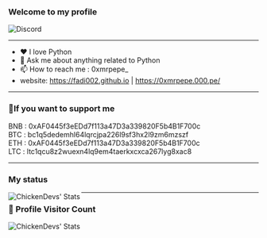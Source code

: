 ### Welcome to my **profile** 

![Discord](https://discord.c99.nl/widget/theme-1/1017898716126007356.png)

---

- ❤ I love Python 
- 💬 Ask me about anything related to Python
- 📫 How to reach me : 0xmrpepe_
- website: https://fadi002.github.io | https://0xmrpepe.000.pe/
  
---

### 💸If you want to support me

BNB : 0xAF0445f3eEDd7f113a47D3a339820F5b4B1F700c
<br>
BTC : bc1q5dedemhl64lqrcjpa226l9sf3hx2l9zm6mzszf
<br>
ETH : 0xAF0445f3eEDd7f113a47D3a339820F5b4B1F700c 
<br>
LTC : ltc1qcu8z2wuexn4lq9em4taerkxcxca267lyg8xac8

---

### My status

<img align="left" alt="ChickenDevs' Stats" src="https://github-readme-stats.vercel.app/api?username=Fadi002&count_private=true&show_icons=true&theme=radical">

---
### 📍 Profile Visitor Count
<img align="left" alt="ChickenDevs' Stats" src="https://profile-counter.glitch.me/Fadi002/count.svg">
